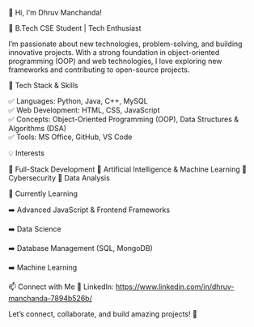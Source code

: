 👋 Hi, I'm Dhruv Manchanda!

🚀 B.Tech CSE Student | Tech Enthusiast

I’m passionate about new technologies, problem-solving, and building innovative projects. With a strong foundation in object-oriented programming (OOP) and web technologies, I love exploring new frameworks and contributing to open-source projects.


🔧 Tech Stack & Skills

✅ Languages: Python, Java, C++, MySQL         
✅ Web Development: HTML, CSS, JavaScript          
✅ Concepts: Object-Oriented Programming (OOP), Data Structures & Algorithms (DSA)              
✅ Tools: MS Office, GitHub, VS Code


💡 Interests

🔹 Full-Stack Development
🔹 Artificial Intelligence & Machine Learning
🔹 Cybersecurity 
🔹 Data Analysis


🌱 Currently Learning

➡️ Advanced JavaScript & Frontend Frameworks

➡️ Data Science

➡️ Database Management (SQL, MongoDB)

➡️ Machine Learning



📫 Connect with Me
📌 LinkedIn: https://www.linkedin.com/in/dhruv-manchanda-7894b526b/


Let’s connect, collaborate, and build amazing projects! 🚀

<!---
DhruvManchanda03/DhruvManchanda03 is a ✨ special ✨ repository because its `README.md` (this file) appears on your GitHub profile.
You can click the Preview link to take a look at your changes.
--->
